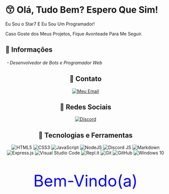 # 😙 Olá, Tudo Bem? Espero Que Sim!
Eu Sou o Star7 E Eu Sou Um Programador!

Caso Goste dos Meus Projetos, Fique Avonteade Para Me Seguir.

## 🤔 Informações
*・Desenvolvedor de Bots e Programador Web*
<p align="left">
</p>

<div align="center">
 <h2>👤 Contato</h2>
</div>
<p align="center">
    <a href="mailto:contact.star7dev@gmail.com">
        <img alt="Meu Email" src="https://img.shields.io/static/v1?style=flat-square&logo=gmail&label=Gmail&message=contact.star7dev@gmail.com&color=9E938E">
    </a>
</p>

<div align="center">
 <h2>💾 Redes Sociais</h2>
</div>
<p align="center">
    <a href="https://discord.com/users/920874252511612948">
        <img alt="Discord" src="https://img.shields.io/badge/star7.dev%231703-%237289DA.svg?style=for-the-badge&logo=discord&logoColor=white"/>
    </a>
</p>

<div align="center">
    <h2>📃 Tecnologias e Ferramentas</h2>
    <p align="center">
        <img alt="HTML5" src="https://img.shields.io/badge/html5-%23E34F26.svg?style=for-the-badge&logo=html5&logoColor=white"/>
        <img alt="CSS3" src="https://img.shields.io/badge/css3-%231572B6.svg?style=for-the-badge&logo=css3&logoColor=white"/>
        <img alt="JavaScript" src="https://img.shields.io/badge/javascript-%23323330.svg?style=for-the-badge&logo=javascript&logoColor=%23F7DF1E"/>
        <img alt="NodeJS" src="https://img.shields.io/badge/node.js-6DA55F?style=for-the-badge&logo=node.js&logoColor=white"/>
        <img alt="Discord JS" src="https://img.shields.io/badge/discordjs-%23323330.svg?style=for-the-badge&logo=discord&logoColor=bluee"/>
        <img alt="Markdown" src="https://img.shields.io/badge/markdown-%23000000.svg?style=for-the-badge&logo=markdown&logoColor=white"/>
        <img alt="Express.js" src="https://img.shields.io/badge/express.js-%23404d59.svg?style=for-the-badge&logo=express&logoColor=%2361DAFB"/>
        <img alt="Visual Studio Code" src="https://img.shields.io/badge/Visual Studio Code-0078d7.svg?style=for-the-badge&logo=visual-studio-code&logoColor=white"/>
        <img alt="Repl.it" src="https://img.shields.io/badge/Repl.it-%230D101E.svg?style=for-the-badge&logo=Repl.it&logoColor=white"/>
        <img alt="Git" src="https://img.shields.io/badge/git-%23F05033.svg?style=for-the-badge&logo=git&logoColor=white"/>
        <img alt="GitHub" src="https://img.shields.io/badge/github-%23121011.svg?style=for-the-badge&logo=github&logoColor=white"/>
        <img alt="Windows 10" src="https://img.shields.io/badge/Windows-0078D6?style=for-the-badge&logo=windows&logoColor=white" />
    </p>
</div>

<div align="center">
    <p style="color: blue; font-size: 50px;">Bem-Vindo(a)</p>
<div>
